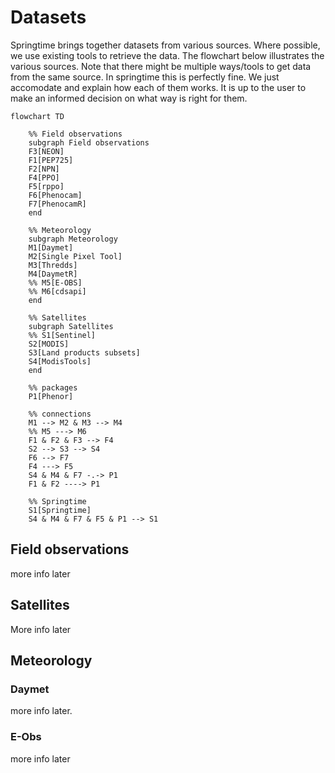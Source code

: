 <!--
SPDX-FileCopyrightText: 2023 Springtime authors

SPDX-License-Identifier: Apache-2.0
-->

# Datasets

Springtime brings together datasets from various sources. Where possible, we use
existing tools to retrieve the data. The flowchart below illustrates the various
sources. Note that there might be multiple ways/tools to get data from the same
source. In springtime this is perfectly fine. We just accomodate and explain how
each of them works. It is up to the user to make an informed decision on what
way is right for them.

```mermaid
flowchart TD

    %% Field observations
    subgraph Field observations
    F3[NEON]
    F1[PEP725]
    F2[NPN]
    F4[PPO]
    F5[rppo]
    F6[Phenocam]
    F7[PhenocamR]
    end

    %% Meteorology
    subgraph Meteorology
    M1[Daymet]
    M2[Single Pixel Tool]
    M3[Thredds]
    M4[DaymetR]
    %% M5[E-OBS]
    %% M6[cdsapi]
    end

    %% Satellites
    subgraph Satellites
    %% S1[Sentinel]
    S2[MODIS]
    S3[Land products subsets]
    S4[ModisTools]
    end

    %% packages
    P1[Phenor]

    %% connections
    M1 --> M2 & M3 --> M4
    %% M5 ---> M6
    F1 & F2 & F3 --> F4
    S2 --> S3 --> S4
    F6 --> F7
    F4 ---> F5
    S4 & M4 & F7 -.-> P1
    F1 & F2 ----> P1

    %% Springtime
    S1[Springtime]
    S4 & M4 & F7 & F5 & P1 --> S1
```

## Field observations

more info later

## Satellites

More info later

## Meteorology

### Daymet

more info later.

### E-Obs

more info later
